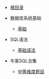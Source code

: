 - [根目录](/README)
- 数据库系统基础
  - [基础](/数据库/数据库基础/数据库设计理论.md)

- SQL语法
  - [基础语法](/数据库/数据库基础/SQL/基础语法.md)
- 牛客SQL合集
  - [中等难度题目](/数据库/数据库基础/SQL/牛客/中等难度.md)

